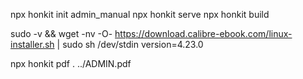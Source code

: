 
npx honkit init admin_manual
npx honkit serve
npx honkit build

sudo -v && wget -nv -O- https://download.calibre-ebook.com/linux-installer.sh | sudo sh /dev/stdin version=4.23.0

npx honkit pdf . ../ADMIN.pdf